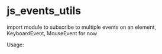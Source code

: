 # js_events_utils
import module to subscribe to multiple events on an element, KeyboardEvent, MouseEvent for now


Usage:

<script type="module">
    /* Imports declaration of every function in the file */
    import * as eventUtils from "utils.js";

    /* Events can be alternatively defined comma separated in an array */
    const eventTypes = ['click', 'mouseover', 'keydown'];

    /* Sends output to the console for debugging purposes */
    function myFunction(e) {
        console.log(e);
    }

    /* Example usage of every function in the collection */
    //eventUtils.subscribirEventosById("buttonId", myFunction, ...eventTypes);
    //eventUtils.subscribirEventosByClass("buttonClass", myFunction, ...eventTypes);
    //eventUtils.subscribirEventosBySelector("input", myFunction, 'click', 'mouseover', 'keydown');
    eventUtils.subscribirEventosBySelectorAll("input", myFunction, ...eventTypes);
</script>

